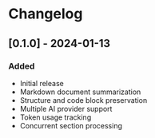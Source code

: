 # Changelog

## [0.1.0] - 2024-01-13

### Added
- Initial release
- Markdown document summarization
- Structure and code block preservation
- Multiple AI provider support
- Token usage tracking
- Concurrent section processing 